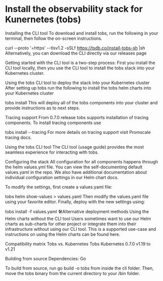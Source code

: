# Install the observability stack for Kunernetes (tobs)
Installing the CLI tool
To download and install tobs, run the following in your terminal, then follow the on-screen instructions.

curl --proto '=https' --tlsv1.2 -sSLf  https://tsdb.co/install-tobs-sh |sh
Alternatively, you can download the CLI directly via our releases page

Getting started with the CLI tool is a two-step process: First you install the CLI tool locally, then you use the CLI tool to install the tobs stack into your Kubernetes cluster.

Using the tobs CLI tool to deploy the stack into your Kubernetes cluster
After setting up tobs run the following to install the tobs helm charts into your Kubernetes cluster

tobs install
This will deploy all of the tobs components into your cluster and provide instructions as to next steps.

Tracing support
From 0.7.0 release tobs supports installation of tracing components. To install tracing components use

tobs install --tracing
For more details on tracing support visit Promscale tracing docs.

Using the tobs CLI tool
The CLI tool (usage guide) provides the most seamless experience for interacting with tobs.

Configuring the stack
All configuration for all components happens through the helm values.yml file. You can view the self-documenting default values.yaml in the repo. We also have additional documentation about individual configuration settings in our Helm chart docs.

To modify the settings, first create a values.yaml file:

tobs helm show-values > values.yaml
Then modify the values.yaml file using your favorite editor. Finally, deploy with the new settings using:

tobs install -f values.yaml
🛠Alternative deployment methods
Using the Helm charts without the CLI tool
Users sometimes want to use our Helm charts as sub-charts for other project or integrate them into their infrastructure without using our CLI tool. This is a supported use-case and instructions on using the Helm charts can be found here.

Compatibility matrix
Tobs vs. Kubernetes
Tobs	Kubernetes
0.7.0	v1.19 to v1.21

Building from source
Dependencies: Go

To build from source, run go build -o tobs from inside the cli folder. Then, move the tobs binary from the current directory to your /bin folder.
